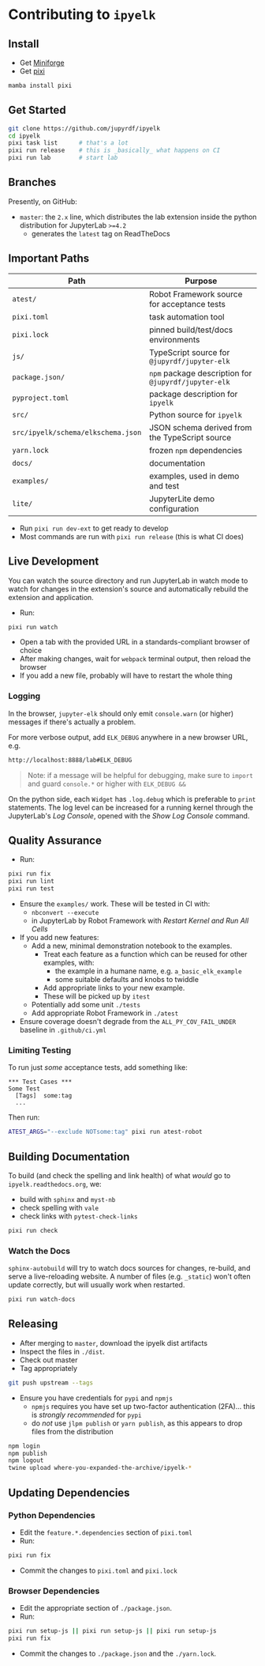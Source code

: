 # Contributing to `ipyelk`

## Install

- Get [Miniforge](https://github.com/conda-forge/miniforge)
- Get [pixi](https://pixi.sh)

```bash
mamba install pixi
```

## Get Started

```bash
git clone https://github.com/jupyrdf/ipyelk
cd ipyelk
pixi task list      # that's a lot
pixi run release    # this is _basically_ what happens on CI
pixi run lab        # start lab
```

## Branches

Presently, on GitHub:

- `master`: the `2.x` line, which distributes the lab extension inside the python
  distribution for JupyterLab `>=4.2`
  - generates the `latest` tag on ReadTheDocs

## Important Paths

| Path                               | Purpose                                              |
| ---------------------------------- | ---------------------------------------------------- |
| `atest/`                           | Robot Framework source for acceptance tests          |
| `pixi.toml`                        | task automation tool                                 |
| `pixi.lock`                        | pinned build/test/docs environments                  |
| `js/`                              | TypeScript source for `@jupyrdf/jupyter-elk`         |
| `package.json/`                    | `npm` package description for `@jupyrdf/jupyter-elk` |
| `pyproject.toml`                   | package description for `ipyelk`                     |
| `src/`                             | Python source for `ipyelk`                           |
| `src/ipyelk/schema/elkschema.json` | JSON schema derived from the TypeScript source       |
| `yarn.lock`                        | frozen `npm` dependencies                            |
| `docs/`                            | documentation                                        |
| `examples/`                        | examples, used in demo and test                      |
| `lite/`                            | JupyterLite demo configuration                       |

- Run `pixi run dev-ext` to get ready to develop
- Most commands are run with `pixi run release` (this is what CI does)

## Live Development

You can watch the source directory and run JupyterLab in watch mode to watch for changes
in the extension's source and automatically rebuild the extension and application.

- Run:

```bash
pixi run watch
```

- Open a tab with the provided URL in a standards-compliant browser of choice
- After making changes, wait for `webpack` terminal output, then reload the browser
- If you add a new file, probably will have to restart the whole thing

### Logging

In the browser, `jupyter-elk` should only emit `console.warn` (or higher) messages if
there's actually a problem.

For more verbose output, add `ELK_DEBUG` anywhere in a new browser URL, e.g.

```bash
http://localhost:8888/lab#ELK_DEBUG
```

> Note: if a message will be helpful for debugging, make sure to `import` and guard
> `console.*` or higher with `ELK_DEBUG &&`

On the python side, each `Widget` has `.log.debug` which is preferable to `print`
statements. The log level can be increased for a running kernel through the JupyterLab's
_Log Console_, opened with the _Show Log Console_ command.

## Quality Assurance

- Run:

```bash
pixi run fix
pixi run lint
pixi run test
```

- Ensure the `examples/` work. These will be tested in CI with:
  - `nbconvert --execute`
  - in JupyterLab by Robot Framework with _Restart Kernel and Run All Cells_
- If you add new features:
  - Add a new, minimal demonstration notebook to the examples.
    - Treat each feature as a function which can be reused for other examples, with:
      - the example in a humane name, e.g. `a_basic_elk_example`
      - some suitable defaults and knobs to twiddle
    - Add appropriate links to your new example.
    - These will be picked up by `itest`
  - Potentially add some unit `./tests`
  - Add appropriate Robot Framework in `./atest`
- Ensure coverage doesn't degrade from the `ALL_PY_COV_FAIL_UNDER` baseline in
  `.github/ci.yml`

### Limiting Testing

To run just _some_ acceptance tests, add something like:

```robotframework
*** Test Cases ***
Some Test
  [Tags]  some:tag
  ...
```

Then run:

```bash
ATEST_ARGS="--exclude NOTsome:tag" pixi run atest-robot
```

## Building Documentation

To build (and check the spelling and link health) of what _would_ go to
`ipyelk.readthedocs.org`, we:

- build with `sphinx` and `myst-nb`
- check spelling with `vale`
- check links with `pytest-check-links`

```bash
pixi run check
```

### Watch the Docs

`sphinx-autobuild` will try to watch docs sources for changes, re-build, and serve a
live-reloading website. A number of files (e.g. `_static`) won't often update correctly,
but will usually work when restarted.

```bash
pixi run watch-docs
```

## Releasing

- After merging to `master`, download the ipyelk dist artifacts
- Inspect the files in `./dist`.
- Check out master
- Tag appropriately

```bash
git push upstream --tags
```

- Ensure you have credentials for `pypi` and `npmjs`
  - `npmjs` requires you have set up two-factor authentication (2FA)... this is
    _strongly recommended_ for `pypi`
  - do _not_ use `jlpm publish` or `yarn publish`, as this appears to drop files from
    the distribution

```bash
npm login
npm publish
npm logout
twine upload where-you-expanded-the-archive/ipyelk-*
```

## Updating Dependencies

### Python Dependencies

- Edit the `feature.*.dependencies` section of `pixi.toml`
- Run:

```bash
pixi run fix
```

- Commit the changes to `pixi.toml` and `pixi.lock`

### Browser Dependencies

- Edit the appropriate section of `./package.json`.
- Run:

```bash
pixi run setup-js || pixi run setup-js || pixi run setup-js
pixi run fix
```

- Commit the changes to `./package.json` and the `./yarn.lock`.
